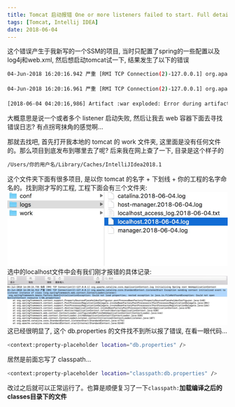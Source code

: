 ```yaml
---
title: Tomcat 启动报错 One or more listeners failed to start. Full details will be found in the appropriate container log file
tags: [Tomcat, Intellij IDEA]
date: 2018-06-04
---
```

这个错误产生于我新写的一个SSM的项目, 当时只配置了spring的一些配置以及log4j和web.xml, 然后想启动tomcat试一下, 结果发生了以下的错误
```bash
04-Jun-2018 16:20:16.942 严重 [RMI TCP Connection(2)-127.0.0.1] org.apache.catalina.core.StandardContext.startInternal One or more listeners failed to start. Full details will be found in the appropriate container log file

04-Jun-2018 16:20:16.961 严重 [RMI TCP Connection(2)-127.0.0.1] org.apache.catalina.core.StandardContext.startInternal Context [] startup failed due to previous errors

[2018-06-04 04:20:16,986] Artifact :war exploded: Error during artifact deployment. See server log for details.
```
大概意思是说一个或者多个 listener 启动失败, 然后让我去 web 容器下面去寻找错误日志? 有点拐弯抹角的感觉啊...
<!-- more -->
那就去找吧, 首先打开我本地的 tomcat 的 work 文件夹, 这里面是没有任何文件的。那么项目到底发布到哪里去了呢? 后来我在网上查了一下, 目录是这个样子的
```bash
/Users/你的用户名/Library/Caches/IntelliJIdea2018.1
```
这个文件夹下面有很多项目, 是以你 tomcat 的名字 + 下划线 + 你的工程的名字命名的。找到刚才写的工程, 工程下面会有三个文件夹:
![](/img/tomcatloglocation.png)
选中的localhost文件中会有我们刚才报错的具体记录:
![](/img/dbpropertiesnotfound.png)
这已经很明显了, 这个 db.properties 的文件找不到所以报了错误, 在看一眼代码...
```bash
<context:property-placeholder location="db.properties" />
```
居然是前面忘写了 classpath...
```bash
<context:property-placeholder location="classpath:db.properties" />
```
改过之后就可以正常运行了。也算是顺便复习了一下`classpath:`__加载编译之后的classes目录下的文件__